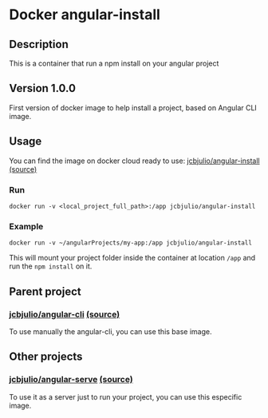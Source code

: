 # Docker angular-install

## Description
This is a container that run a npm install on your angular project

## Version 1.0.0
First version of docker image to help install a project, based on Angular CLI image.

## Usage
You can find the image on docker cloud ready to use: [jcbjulio/angular-install](https://cloud.docker.com/swarm/jcbjulio/repository/docker/jcbjulio/angular-install) [(source)](https://github.com/jcbjulio/angular-install)

### Run
`docker run -v <local_project_full_path>:/app jcbjulio/angular-install`
### Example
`docker run -v ~/angularProjects/my-app:/app jcbjulio/angular-install`

This will mount your project folder inside the container at location `/app` and run the `npm install` on it.

## Parent project
### [jcbjulio/angular-cli](https://cloud.docker.com/swarm/jcbjulio/repository/docker/jcbjulio/angular-cli) [(source)](https://github.com/jcbjulio/angular-cli)
To use manually the angular-cli, you can use this base image.

## Other projects
### [jcbjulio/angular-serve](https://cloud.docker.com/swarm/jcbjulio/repository/docker/jcbjulio/angular-serve) [(source)](https://github.com/jcbjulio/angular-serve)
To use it as a server just to run your project, you can use this especific image.
